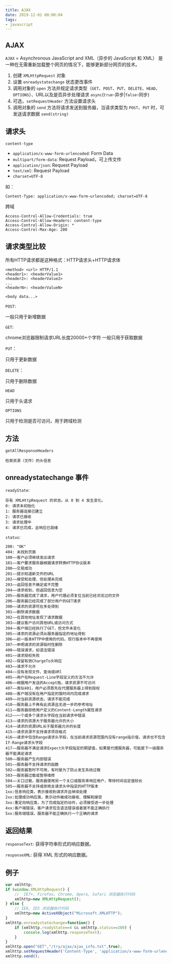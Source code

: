 ```yaml
---
title: AJAX
date: 2019-12-01 00:00:04
tags:
- javascript
---
```


## AJAX

`AJAX` = Asynchronous JavaScript and XML（异步的 JavaScript 和 XML）
是一种在无需重新加载整个网页的情况下，能够更新部分网页的技术。
1. 创建 `XMLHttpRequest` 对象
2. 设置 `onreadystatechange` 状态更改事件
2. 调用对象的 `open` 方法并规定请求类型（`GET`、`POST`、`PUT`、`DELETE`、`HEAD`、`OPTIONS`）、URL以及是否异步处理请求 `async`(`true`-异步|`false`-同步)
4. 可选，`setRequestHeader` 方法设置请求头
5. 调用对象的 `send` 方法将请求发送到服务器，当请求类型为 `POST`、`PUT` 时，可发送请求数据 `send(string)`

<!-- more -->

## 请求头

`content-type`

- `application/x-www-form-urlencoded`: Form Data
- `multipart/form-data`: Request Payload，可上传文件
- `application/json`: Request Payload
- `text/xml`: Request Payload
- `charset=UTF-8`

如：

`Content-Type: application/x-www-form-urlencoded; charset=UTF-8`

跨域

```
Access-Control-Allow-Credentials: true
Access-Control-Allow-Headers: content-type
Access-Control-Allow-Origin: *
Access-Control-Max-Age: 200
```

## 请求类型比较

所有HTTP请求都是这种格式：HTTP请求头+HTTP请求体

```
<method> <url> HTTP/1.1
<header1>: <headerValue1>
<header2>: <headerValue2>
...
<headerN>: <headerValueN>

<body data...>
```

`POST`:

一般只用于新增数据

`GET`:

chrome浏览器限制请求URL长度20000+个字符
一般只用于获取数据

`PUT`：

只用于更新数据

`DELETE`：

只用于删除数据

`HEAD`

只用于头请求

`OPTIONS`

只用于检测是否可访问，用于跨域检测

## 方法

`getAllResponseHeaders`

    检索资源（文件）的头信息

## onreadystatechange 事件

`readyState`:

```
存有 XMLHttpRequest 的状态。从 0 到 4 发生变化。
0: 请求未初始化
1: 服务器连接已建立
2: 请求已接收
3: 请求处理中
4: 请求已完成，且响应已就绪
```

`status`:

```
200: "OK"
404: 未找到页面
100——客户必须继续发出请求
101——客户要求服务器根据请求转换HTTP协议版本
200——交易成功
201——提示知道新文件的URL
202——接受和处理、但处理未完成
203——返回信息不确定或不完整
204——请求收到，但返回信息为空
205——服务器完成了请求，用户代理必须复位当前已经浏览过的文件
206——服务器已经完成了部分用户的GET请求
300——请求的资源可在多处得到
301——删除请求数据
302——在其他地址发现了请求数据
303——建议客户访问其他URL或访问方式
304——客户端已经执行了GET，但文件未变化
305——请求的资源必须从服务器指定的地址得到
306——前一版本HTTP中使用的代码，现行版本中不再使用
307——申明请求的资源临时性删除
400——错误请求，如语法错误
401——请求授权失败
402——保留有效ChargeTo头响应
403——请求不允许
404——没有发现文件、查询或URl
405——用户在Request-Line字段定义的方法不允许
406——根据用户发送的Accept拖，请求资源不可访问
407——类似401，用户必须首先在代理服务器上得到授权
408——客户端没有在用户指定的饿时间内完成请求
409——对当前资源状态，请求不能完成
410——服务器上不再有此资源且无进一步的参考地址
411——服务器拒绝用户定义的Content-Length属性请求
412——一个或多个请求头字段在当前请求中错误
413——请求的资源大于服务器允许的大小
414——请求的资源URL长于服务器允许的长度
415——请求资源不支持请求项目格式
416——请求中包含Range请求头字段，在当前请求资源范围内没有range指示值，请求也不包含If-Range请求头字段
417——服务器不满足请求Expect头字段指定的期望值，如果是代理服务器，可能是下一级服务器不能满足请求
500——服务器产生内部错误
501——服务器不支持请求的函数
502——服务器暂时不可用，有时是为了防止发生系统过载
503——服务器过载或暂停维修
504——关口过载，服务器使用另一个关口或服务来响应用户，等待时间设定值较长
505——服务器不支持或拒绝支请求头中指定的HTTP版本
1xx:信息响应类，表示接收到请求并且继续处理
2xx:处理成功响应类，表示动作被成功接收、理解和接受
3xx:重定向响应类，为了完成指定的动作，必须接受进一步处理
4xx:客户端错误，客户请求包含语法错误或者是不能正确执行
5xx:服务端错误，服务器不能正确执行一个正确的请求
```

## 返回结果

`responseText`: 获得字符串形式的响应数据。

`responseXML`: 获得 XML 形式的响应数据。

## 例子

```js
var xmlhttp;
if (window.XMLHttpRequest) {
    //  IE7+, Firefox, Chrome, Opera, Safari 浏览器执行代码
    xmlhttp=new XMLHttpRequest();
} else {
    // IE6, IE5 浏览器执行代码
    xmlhttp=new ActiveXObject("Microsoft.XMLHTTP");
}
xmlhttp.onreadystatechange=function() {
    if (xmlhttp.readyState==4 && xmlhttp.status==200) {
        console.log(xmlhttp.responseText);
    }
}
xmlhttp.open("GET","/try/ajax/ajax_info.txt",true);
xmlhttp.setRequestHeader('Content-Type', 'application/x-www-form-urlencoded');
xmlhttp.send();
```
